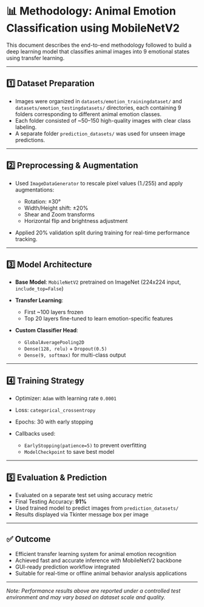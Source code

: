# 📊 Methodology: Animal Emotion Classification using MobileNetV2

This document describes the end-to-end methodology followed to build a deep learning model that classifies animal images into 9 emotional states using transfer learning.

---

## 1️⃣ Dataset Preparation

* Images were organized in `datasets/emotion_trainingdataset/` and `datasets/emotion_testingdatasets/` directories, each containing 9 folders corresponding to different animal emotion classes.
* Each folder consisted of \~50–150 high-quality images with clear class labeling.
* A separate folder `prediction_datasets/` was used for unseen image predictions.

---

## 2️⃣ Preprocessing & Augmentation

* Used `ImageDataGenerator` to rescale pixel values (1./255) and apply augmentations:

  * Rotation: ±30°
  * Width/Height shift: ±20%
  * Shear and Zoom transforms
  * Horizontal flip and brightness adjustment
* Applied 20% validation split during training for real-time performance tracking.

---

## 3️⃣ Model Architecture

* **Base Model**: `MobileNetV2` pretrained on ImageNet (224x224 input, `include_top=False`)
* **Transfer Learning**:

  * First \~100 layers frozen
  * Top 20 layers fine-tuned to learn emotion-specific features
* **Custom Classifier Head**:

  * `GlobalAveragePooling2D`
  * `Dense(128, relu)` + `Dropout(0.5)`
  * `Dense(9, softmax)` for multi-class output

---

## 4️⃣ Training Strategy

* Optimizer: `Adam` with learning rate `0.0001`
* Loss: `categorical_crossentropy`
* Epochs: 30 with early stopping
* Callbacks used:

  * `EarlyStopping(patience=5)` to prevent overfitting
  * `ModelCheckpoint` to save best model

---

## 5️⃣ Evaluation & Prediction

* Evaluated on a separate test set using accuracy metric
* Final Testing Accuracy: **91%** 
* Used trained model to predict images from `prediction_datasets/`
* Results displayed via Tkinter message box per image

---

## ✅ Outcome

* Efficient transfer learning system for animal emotion recognition
* Achieved fast and accurate inference with MobileNetV2 backbone
* GUI-ready prediction workflow integrated
* Suitable for real-time or offline animal behavior analysis applications

---

*Note: Performance results above are reported under a controlled test environment and may vary based on dataset scale and quality.*
